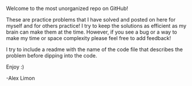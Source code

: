 Welcome to the most unorganized repo on GitHub!

These are practice problems that I have solved and posted on here for myself and for others practice! I try to keep the solutions as efficient as my brain can make them at the time. However, if you see a bug or a way to make my time or space complexity please feel free to add feedback!

I try to include a readme with the name of the code file that describes the problem before dipping into the code. 

Enjoy :)


-Alex Limon
